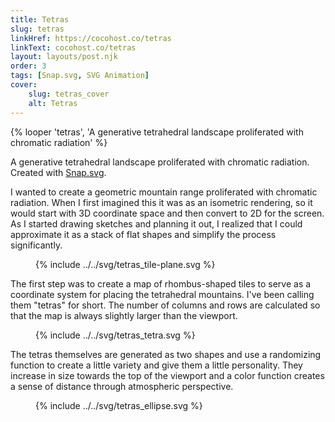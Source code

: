 ```yaml
---
title: Tetras
slug: tetras
linkHref: https://cocohost.co/tetras
linkText: cocohost.co/tetras
layout: layouts/post.njk
order: 3
tags: [Snap.svg, SVG Animation]
cover:
    slug: tetras_cover
    alt: Tetras
---
```

{% looper 'tetras', 'A generative tetrahedral landscape proliferated with chromatic radiation' %}

A generative tetrahedral landscape proliferated with chromatic radiation. Created with [Snap.svg](http://snapsvg.io).

I wanted to create a geometric mountain range proliferated with chromatic radiation. When I first imagined this it was as an isometric rendering, so it would start with 3D coordinate space and then convert to 2D for the screen. As I started drawing sketches and planning it out, I realized that I could approximate it as a stack of flat shapes and simplify the process significantly.

<figure class="diagram">
    {% include ../../svg/tetras_tile-plane.svg %}
</figure>

The first step was to create a map of rhombus-shaped tiles to serve as a coordinate system for placing the tetrahedral mountains. I've been calling them "tetras" for short. The number of columns and rows are calculated so that the map is always slightly larger than the viewport.

<figure class="diagram">
    {% include ../../svg/tetras_tetra.svg %}
</figure>

The tetras themselves are generated as two shapes and use a randomizing function to create a little variety and give them a little personality. They increase in size towards the top of the viewport and a color function creates a sense of distance through atmospheric perspective.

<figure class="diagram">
    {% include ../../svg/tetras_ellipse.svg %}
</figure>